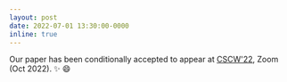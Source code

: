 ```yaml
---
layout: post
date: 2022-07-01 13:30:00-0000
inline: true
---
```


Our paper has been conditionally accepted to appear at
<a href="https://cscw.acm.org/2022/">CSCW'22</a>, Zoom (Oct 2022). :sparkles: :smile:
